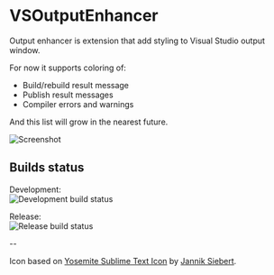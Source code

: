 # VSOutputEnhancer
Output enhancer is extension that add styling to Visual Studio output window.

For now it supports coloring of:  
* Build/rebuild result message
* Publish result messages
* Compiler errors and warnings

And this list will grow in the nearest future.

![Screenshot](https://cloud.githubusercontent.com/assets/3763386/11255138/409c87e2-8e4d-11e5-9adc-9f902de52c34.png)

## Builds status
Development:  
![Development build status](https://balakin.visualstudio.com/DefaultCollection/_apis/public/build/definitions/cac64fb5-9b23-4934-bc77-173d16aed6f0/9/badge)

Release:  
![Release build status](https://balakin.visualstudio.com/DefaultCollection/_apis/public/build/definitions/cac64fb5-9b23-4934-bc77-173d16aed6f0/8/badge)

--

Icon based on [Yosemite Sublime Text Icon](https://dribbble.com/shots/1827862-Yosemite-Sublime-Text-Icon) by [Jannik Siebert](https://dribbble.com/janniks).
